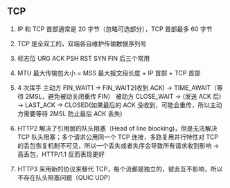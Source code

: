 ## TCP

1. IP 和 TCP 首部通常是 20 字节（忽略可选部分），TCP 首部最多 60 字节
2. TCP 是全双工的，双端各自维护传输数据序列号
3. 标志位 URG ACK PSH RST SYN FIN 后三个常用
4. MTU 最大传输包大小 = MSS 最大报文段长度 + IP 首部 + TCP 首部
5. 4 次挥手
   主动方 FIN_WAIT1 -> FIN_WAIT2(收到 ACK) -> TIME_AWAIT（等待 2MSL，避免被动关闭重传 FIN）
   被动方 CLOSE_WAIT -> (发送 ACK 后) -> LAST_ACK -> CLOSED(如果最后的 ACK 没收到，可能会重传，所以主动方需要等待 2MSL 防止最后 ACK 丢失)

6. HTTP2 解决了引用层的队头阻塞（Head of line blocking)，但是无法解决 TCP 队头阻塞；多个请求公用同一个 TCP 连接，多路复用并行特性对 TCP 的丢包恢复机制不可见，所以一个丢失或者失序会导致所有请求收到影响 -> 高丢包，HTTP/1.1 反而表现更好
7. HTTP3 采用新的协议来替代 TCP，每个流都是独立的，彼此互不影响，所以不存在队头阻塞问题（QUIC UDP）
